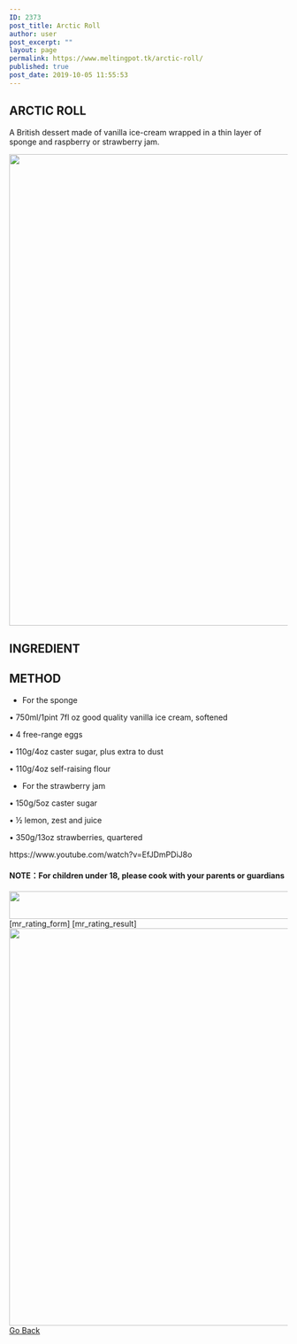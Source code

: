 ```yaml
---
ID: 2373
post_title: Arctic Roll
author: user
post_excerpt: ""
layout: page
permalink: https://www.meltingpot.tk/arctic-roll/
published: true
post_date: 2019-10-05 11:55:53
---
```

<h2>ARCTIC ROLL</h2>		
		<p>A British dessert made of vanilla ice-cream wrapped in a thin layer of sponge and raspberry or strawberry jam.</p>		
										<img width="1137" height="852" src="http://meltingpot.tk/wp-content/uploads/2019/10/WechatIMG273.jpeg" alt="" srcset="https://meltingpot.tk/wp-content/uploads/2019/10/WechatIMG273.jpeg 1137w, https://meltingpot.tk/wp-content/uploads/2019/10/WechatIMG273-300x225.jpeg 300w, https://meltingpot.tk/wp-content/uploads/2019/10/WechatIMG273-768x575.jpeg 768w, https://meltingpot.tk/wp-content/uploads/2019/10/WechatIMG273-1024x767.jpeg 1024w" sizes="(max-width: 1137px) 100vw, 1137px" />											
			<h2>INGREDIENT</h2>		
			<h2>METHOD</h2>		
		<ul><li style="text-align: left;"><p>For the sponge</p></li></ul><p style="text-align: left;">• 750ml/1pint 7fl oz good quality vanilla ice cream, softened</p><p style="text-align: left;">• 4 free-range eggs</p><p style="text-align: left;">• 110g/4oz caster sugar, plus extra to dust</p><p style="text-align: left;">• 110g/4oz self-raising flour</p><ul><li style="text-align: left;"><p>For the strawberry jam</p></li></ul><p style="text-align: left;">• 150g/5oz caster sugar</p><p style="text-align: left;">• ½ lemon, zest and juice</p><p style="text-align: left;">• 350g/13oz strawberries, quartered</p>https://www.youtube.com/watch?v=EfJDmPDiJ8o<h4><strong>NOTE：For children under 18, please cook with your parents or guardians</strong></h4>		
										<img width="1024" height="50" src="http://meltingpot.tk/wp-content/uploads/2019/09/Untitled-47-1024x50.png" alt="" srcset="https://meltingpot.tk/wp-content/uploads/2019/09/Untitled-47-1024x50.png 1024w, https://meltingpot.tk/wp-content/uploads/2019/09/Untitled-47-300x15.png 300w, https://meltingpot.tk/wp-content/uploads/2019/09/Untitled-47-768x38.png 768w, https://meltingpot.tk/wp-content/uploads/2019/09/Untitled-47.png 1483w" sizes="(max-width: 1024px) 100vw, 1024px" />											
		[mr_rating_form]
[mr_rating_result]		
										<img width="679" height="718" src="http://meltingpot.tk/wp-content/uploads/2019/09/Untitled-44.png" alt="" srcset="https://meltingpot.tk/wp-content/uploads/2019/09/Untitled-44.png 679w, https://meltingpot.tk/wp-content/uploads/2019/09/Untitled-44-284x300.png 284w" sizes="(max-width: 679px) 100vw, 679px" />											
			<a href="https://www.meltingpot.tk/english-dishes/" role="button">
						Go Back
					</a>